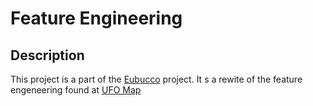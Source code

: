 # Feature Engineering

## Description

This project is a part of the [Eubucco](https://eubucco.com/) project. 
It s a rewite of the feature engeneering found at [UFO Map](https://github.com/ai4up/ufo-map/tree/6b9fe3ced499e0859f1b58f710f9436b0da93014/ufo_map/Feature_engineering)